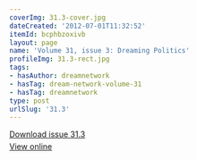 ```yaml
---
coverImg: 31.3-cover.jpg
dateCreated: '2012-07-01T11:32:52'
itemId: bcphbzoxivb
layout: page
name: 'Volume 31, issue 3: Dreaming Politics'
profileImg: 31.3-rect.jpg
tags:
- hasAuthor: dreamnetwork
- hasTag: dream-network-volume-31
- hasTag: dreamnetwork
type: post
urlSlug: '31.3'
---
```

<p style="margin-block-end: 5px; margin-block-start: 5px;"><a href="../files/pdfs/Volume_31/31.3_politics.pdf" download="">Download issue 31.3</a></p><p style="margin-block-end: 5px; margin-block-start: 5px;"><a href="../files/pdfs/Volume_31/31.3_politics.pdf">View online</a></p>